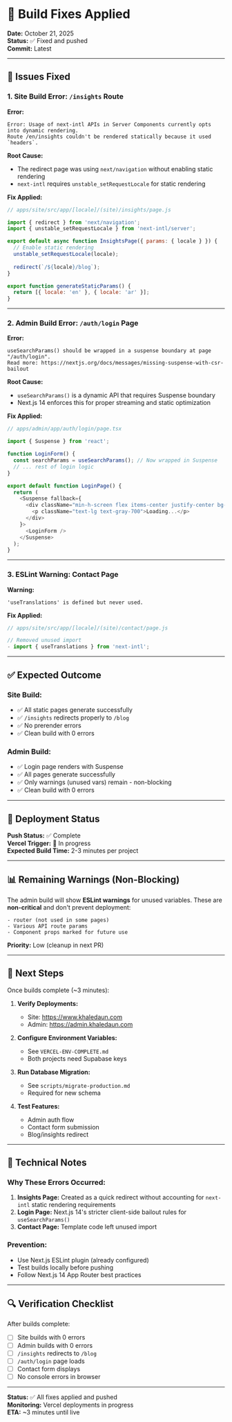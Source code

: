 # 🔧 Build Fixes Applied

**Date:** October 21, 2025  
**Status:** ✅ Fixed and pushed  
**Commit:** Latest

---

## 🐛 **Issues Fixed**

### **1. Site Build Error: `/insights` Route**

**Error:**
```
Error: Usage of next-intl APIs in Server Components currently opts into dynamic rendering.
Route /en/insights couldn't be rendered statically because it used `headers`.
```

**Root Cause:**
- The redirect page was using `next/navigation` without enabling static rendering
- `next-intl` requires `unstable_setRequestLocale` for static rendering

**Fix Applied:**
```javascript
// apps/site/src/app/[locale]/(site)/insights/page.js

import { redirect } from 'next/navigation';
import { unstable_setRequestLocale } from 'next-intl/server';

export default async function InsightsPage({ params: { locale } }) {
  // Enable static rendering
  unstable_setRequestLocale(locale);
  
  redirect(`/${locale}/blog`);
}

export function generateStaticParams() {
  return [{ locale: 'en' }, { locale: 'ar' }];
}
```

---

### **2. Admin Build Error: `/auth/login` Page**

**Error:**
```
useSearchParams() should be wrapped in a suspense boundary at page "/auth/login".
Read more: https://nextjs.org/docs/messages/missing-suspense-with-csr-bailout
```

**Root Cause:**
- `useSearchParams()` is a dynamic API that requires Suspense boundary
- Next.js 14 enforces this for proper streaming and static optimization

**Fix Applied:**
```typescript
// apps/admin/app/auth/login/page.tsx

import { Suspense } from 'react';

function LoginForm() {
  const searchParams = useSearchParams(); // Now wrapped in Suspense
  // ... rest of login logic
}

export default function LoginPage() {
  return (
    <Suspense fallback={
      <div className="min-h-screen flex items-center justify-center bg-gray-50">
        <p className="text-lg text-gray-700">Loading...</p>
      </div>
    }>
      <LoginForm />
    </Suspense>
  );
}
```

---

### **3. ESLint Warning: Contact Page**

**Warning:**
```
'useTranslations' is defined but never used.
```

**Fix Applied:**
```javascript
// apps/site/src/app/[locale]/(site)/contact/page.js

// Removed unused import
- import { useTranslations } from 'next-intl';
```

---

## ✅ **Expected Outcome**

### **Site Build:**
- ✅ All static pages generate successfully
- ✅ `/insights` redirects properly to `/blog`
- ✅ No prerender errors
- ✅ Clean build with 0 errors

### **Admin Build:**
- ✅ Login page renders with Suspense
- ✅ All pages generate successfully
- ✅ Only warnings (unused vars) remain - non-blocking
- ✅ Clean build with 0 errors

---

## 🚀 **Deployment Status**

**Push Status:** ✅ Complete  
**Vercel Trigger:** 🔄 In progress  
**Expected Build Time:** 2-3 minutes per project

---

## 📊 **Remaining Warnings (Non-Blocking)**

The admin build will show **ESLint warnings** for unused variables. These are **non-critical** and don't prevent deployment:

```
- router (not used in some pages)
- Various API route params
- Component props marked for future use
```

**Priority:** Low (cleanup in next PR)

---

## 🎯 **Next Steps**

Once builds complete (~3 minutes):

1. **Verify Deployments:**
   - Site: https://www.khaledaun.com
   - Admin: https://admin.khaledaun.com

2. **Configure Environment Variables:**
   - See `VERCEL-ENV-COMPLETE.md`
   - Both projects need Supabase keys

3. **Run Database Migration:**
   - See `scripts/migrate-production.md`
   - Required for new schema

4. **Test Features:**
   - Admin auth flow
   - Contact form submission
   - Blog/insights redirect

---

## 📝 **Technical Notes**

### **Why These Errors Occurred:**

1. **Insights Page:** Created as a quick redirect without accounting for `next-intl` static rendering requirements
2. **Login Page:** Next.js 14's stricter client-side bailout rules for `useSearchParams()`
3. **Contact Page:** Template code left unused import

### **Prevention:**

- Use Next.js ESLint plugin (already configured)
- Test builds locally before pushing
- Follow Next.js 14 App Router best practices

---

## 🔍 **Verification Checklist**

After builds complete:

- [ ] Site builds with 0 errors
- [ ] Admin builds with 0 errors
- [ ] `/insights` redirects to `/blog`
- [ ] `/auth/login` page loads
- [ ] Contact form displays
- [ ] No console errors in browser

---

**Status:** ✅ All fixes applied and pushed  
**Monitoring:** Vercel deployments in progress  
**ETA:** ~3 minutes until live

